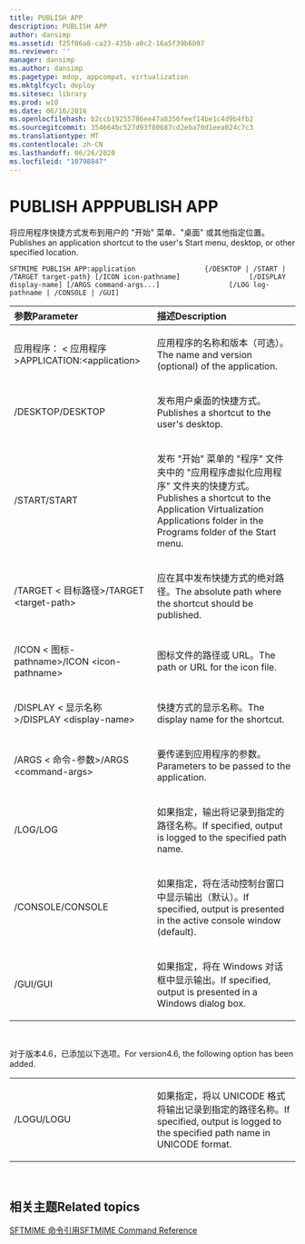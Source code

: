 ```yaml
---
title: PUBLISH APP
description: PUBLISH APP
author: dansimp
ms.assetid: f25f06a8-ca23-435b-a0c2-16a5f39b6b97
ms.reviewer: ''
manager: dansimp
ms.author: dansimp
ms.pagetype: mdop, appcompat, virtualization
ms.mktglfcycl: deploy
ms.sitesec: library
ms.prod: w10
ms.date: 06/16/2016
ms.openlocfilehash: b2ccb19255786ee47a8356feef14be1c4d9b4fb2
ms.sourcegitcommit: 354664bc527d93f80687cd2eba70d1eea024c7c3
ms.translationtype: MT
ms.contentlocale: zh-CN
ms.lasthandoff: 06/26/2020
ms.locfileid: "10798847"
---
```

# <span data-ttu-id="d3dd3-103">PUBLISH APP</span><span class="sxs-lookup"><span data-stu-id="d3dd3-103">PUBLISH APP</span></span>


<span data-ttu-id="d3dd3-104">将应用程序快捷方式发布到用户的 "开始" 菜单、"桌面" 或其他指定位置。</span><span class="sxs-lookup"><span data-stu-id="d3dd3-104">Publishes an application shortcut to the user's Start menu, desktop, or other specified location.</span></span>

`SFTMIME PUBLISH APP:application                 {/DESKTOP | /START | /TARGET target-path} [/ICON icon-pathname]                 [/DISPLAY display-name] [/ARGS command-args...]                 [/LOG log-pathname | /CONSOLE | /GUI]`

<table>
<colgroup>
<col width="50%" />
<col width="50%" />
</colgroup>
<thead>
<tr class="header">
<th align="left"><span data-ttu-id="d3dd3-105">参数</span><span class="sxs-lookup"><span data-stu-id="d3dd3-105">Parameter</span></span></th>
<th align="left"><span data-ttu-id="d3dd3-106">描述</span><span class="sxs-lookup"><span data-stu-id="d3dd3-106">Description</span></span></th>
</tr>
</thead>
<tbody>
<tr class="odd">
<td align="left"><p><span data-ttu-id="d3dd3-107">应用程序： &lt; 应用程序&gt;</span><span class="sxs-lookup"><span data-stu-id="d3dd3-107">APPLICATION:&lt;application&gt;</span></span></p></td>
<td align="left"><p><span data-ttu-id="d3dd3-108">应用程序的名称和版本（可选）。</span><span class="sxs-lookup"><span data-stu-id="d3dd3-108">The name and version (optional) of the application.</span></span></p></td>
</tr>
<tr class="even">
<td align="left"><p><span data-ttu-id="d3dd3-109">/DESKTOP</span><span class="sxs-lookup"><span data-stu-id="d3dd3-109">/DESKTOP</span></span></p></td>
<td align="left"><p><span data-ttu-id="d3dd3-110">发布用户桌面的快捷方式。</span><span class="sxs-lookup"><span data-stu-id="d3dd3-110">Publishes a shortcut to the user's desktop.</span></span></p></td>
</tr>
<tr class="odd">
<td align="left"><p><span data-ttu-id="d3dd3-111">/START</span><span class="sxs-lookup"><span data-stu-id="d3dd3-111">/START</span></span></p></td>
<td align="left"><p><span data-ttu-id="d3dd3-112">发布 "开始" 菜单的 "程序" 文件夹中的 "应用程序虚拟化应用程序" 文件夹的快捷方式。</span><span class="sxs-lookup"><span data-stu-id="d3dd3-112">Publishes a shortcut to the Application Virtualization Applications folder in the Programs folder of the Start menu.</span></span></p></td>
</tr>
<tr class="even">
<td align="left"><p><span data-ttu-id="d3dd3-113">/TARGET &lt; 目标路径&gt;</span><span class="sxs-lookup"><span data-stu-id="d3dd3-113">/TARGET &lt;target-path&gt;</span></span></p></td>
<td align="left"><p><span data-ttu-id="d3dd3-114">应在其中发布快捷方式的绝对路径。</span><span class="sxs-lookup"><span data-stu-id="d3dd3-114">The absolute path where the shortcut should be published.</span></span></p></td>
</tr>
<tr class="odd">
<td align="left"><p><span data-ttu-id="d3dd3-115">/ICON &lt; 图标-pathname&gt;</span><span class="sxs-lookup"><span data-stu-id="d3dd3-115">/ICON &lt;icon-pathname&gt;</span></span></p></td>
<td align="left"><p><span data-ttu-id="d3dd3-116">图标文件的路径或 URL。</span><span class="sxs-lookup"><span data-stu-id="d3dd3-116">The path or URL for the icon file.</span></span></p></td>
</tr>
<tr class="even">
<td align="left"><p><span data-ttu-id="d3dd3-117">/DISPLAY &lt; 显示名称&gt;</span><span class="sxs-lookup"><span data-stu-id="d3dd3-117">/DISPLAY &lt;display-name&gt;</span></span></p></td>
<td align="left"><p><span data-ttu-id="d3dd3-118">快捷方式的显示名称。</span><span class="sxs-lookup"><span data-stu-id="d3dd3-118">The display name for the shortcut.</span></span></p></td>
</tr>
<tr class="odd">
<td align="left"><p><span data-ttu-id="d3dd3-119">/ARGS &lt; 命令-参数&gt;</span><span class="sxs-lookup"><span data-stu-id="d3dd3-119">/ARGS &lt;command-args&gt;</span></span></p></td>
<td align="left"><p><span data-ttu-id="d3dd3-120">要传递到应用程序的参数。</span><span class="sxs-lookup"><span data-stu-id="d3dd3-120">Parameters to be passed to the application.</span></span></p></td>
</tr>
<tr class="even">
<td align="left"><p><span data-ttu-id="d3dd3-121">/LOG</span><span class="sxs-lookup"><span data-stu-id="d3dd3-121">/LOG</span></span></p></td>
<td align="left"><p><span data-ttu-id="d3dd3-122">如果指定，输出将记录到指定的路径名称。</span><span class="sxs-lookup"><span data-stu-id="d3dd3-122">If specified, output is logged to the specified path name.</span></span></p></td>
</tr>
<tr class="odd">
<td align="left"><p><span data-ttu-id="d3dd3-123">/CONSOLE</span><span class="sxs-lookup"><span data-stu-id="d3dd3-123">/CONSOLE</span></span></p></td>
<td align="left"><p><span data-ttu-id="d3dd3-124">如果指定，将在活动控制台窗口中显示输出（默认）。</span><span class="sxs-lookup"><span data-stu-id="d3dd3-124">If specified, output is presented in the active console window (default).</span></span></p></td>
</tr>
<tr class="even">
<td align="left"><p><span data-ttu-id="d3dd3-125">/GUI</span><span class="sxs-lookup"><span data-stu-id="d3dd3-125">/GUI</span></span></p></td>
<td align="left"><p><span data-ttu-id="d3dd3-126">如果指定，将在 Windows 对话框中显示输出。</span><span class="sxs-lookup"><span data-stu-id="d3dd3-126">If specified, output is presented in a Windows dialog box.</span></span></p></td>
</tr>
</tbody>
</table>

 

<span data-ttu-id="d3dd3-127">对于版本4.6，已添加以下选项。</span><span class="sxs-lookup"><span data-stu-id="d3dd3-127">For version4.6, the following option has been added.</span></span>

<table>
<colgroup>
<col width="50%" />
<col width="50%" />
</colgroup>
<tbody>
<tr class="odd">
<td align="left"><p><span data-ttu-id="d3dd3-128">/LOGU</span><span class="sxs-lookup"><span data-stu-id="d3dd3-128">/LOGU</span></span></p></td>
<td align="left"><p><span data-ttu-id="d3dd3-129">如果指定，将以 UNICODE 格式将输出记录到指定的路径名称。</span><span class="sxs-lookup"><span data-stu-id="d3dd3-129">If specified, output is logged to the specified path name in UNICODE format.</span></span></p></td>
</tr>
</tbody>
</table>

 

## <span data-ttu-id="d3dd3-130">相关主题</span><span class="sxs-lookup"><span data-stu-id="d3dd3-130">Related topics</span></span>


[<span data-ttu-id="d3dd3-131">SFTMIME 命令引用</span><span class="sxs-lookup"><span data-stu-id="d3dd3-131">SFTMIME Command Reference</span></span>](sftmime--command-reference.md)

 

 





